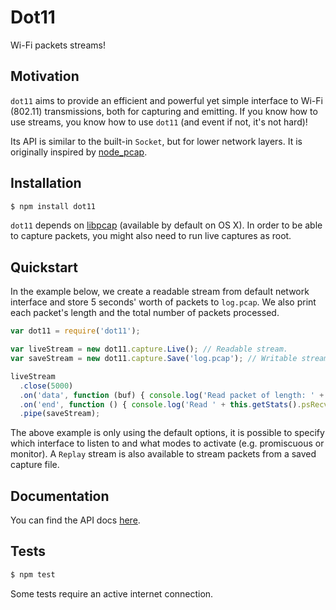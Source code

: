 Dot11
=====

Wi-Fi packets streams!


Motivation
----------

`dot11` aims to provide an efficient and powerful yet simple interface to Wi-Fi
(802.11) transmissions, both for capturing and emitting. If you know how to use
streams, you know how to use `dot11` (and event if not, it's not hard)!

Its API is similar to the built-in `Socket`, but for lower network layers. It
is originally inspired by [node_pcap](https://github.com/mranney/node_pcap).


Installation
------------

```bash
$ npm install dot11
```

`dot11` depends on [libpcap](http://www.tcpdump.org/) (available by default on
OS X). In order to be able to capture packets, you might also need to run live
captures as root.


Quickstart
----------

In the example below, we create a readable stream from default network
interface and store 5 seconds' worth of packets to `log.pcap`. We also print
each packet's length and the total number of packets processed.

```javascript
var dot11 = require('dot11');

var liveStream = new dot11.capture.Live(); // Readable stream.
var saveStream = new dot11.capture.Save('log.pcap'); // Writable stream.

liveStream
  .close(5000)
  .on('data', function (buf) { console.log('Read packet of length: ' + buf.length); })
  .on('end', function () { console.log('Read ' + this.getStats().psRecv + ' packets!'); })
  .pipe(saveStream);
```

The above example is only using the default options, it is possible to specify
which interface to listen to and what modes to activate (e.g. promiscuous or
monitor). A `Replay` stream is also available to stream packets from a saved
capture file.


Documentation
-------------

You can find the API docs
[here](https://github.com/mtth/dot11/blob/master/doc/api.md).


Tests
-----

```bash
$ npm test
```

Some tests require an active internet connection.

